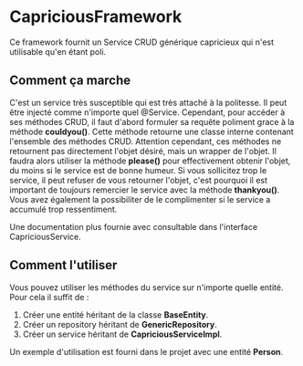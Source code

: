 # CapriciousFramework
Ce framework fournit un Service CRUD générique capricieux qui n'est utilisable qu'en étant poli.

## Comment ça marche
C'est un service très susceptible qui est très attaché à la politesse. Il peut être injecté comme n'importe quel @Service. Cependant, pour accéder à ses méthodes CRUD, il faut d'abord formuler sa requête poliment grace à la méthode **couldyou()**. Cette méthode retourne une classe interne contenant l'ensemble des méthodes CRUD. Attention cependant, ces méthodes ne retournent pas directement l'objet désiré, mais un wrapper de l'objet. Il faudra alors utiliser la méthode **please()** pour effectivement obtenir l'objet, du moins si le service est de bonne humeur. Si vous sollicitez trop le service, il peut refuser de vous retourner l'objet, c'est pourquoi il est important de toujours remercier le service avec la méthode **thankyou()**. Vous avez également la possibiliter de le complimenter si le service a accumulé trop ressentiment.

Une documentation plus fournie avec consultable dans l'interface CapriciousService.

## Comment l'utiliser
Vous pouvez utiliser les méthodes du service sur n'importe quelle entité. Pour cela il suffit de :
1. Créer une entité héritant de la classe **BaseEntity**.
2. Créer un repository héritant de **GenericRepository**.
3. Créer un service héritant de **CapriciousServiceImpl**.

Un exemple d'utilisation est fourni dans le projet avec une entité **Person**.
